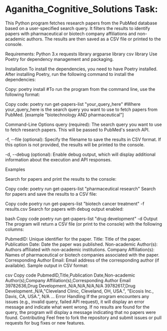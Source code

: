 # Aganitha_Cognitive_Solutions Task:
This Python program fetches research papers from the PubMed database based on a user-specified search query. It filters the results to identify papers with pharmaceutical or biotech company affiliations and non-academic authors. The results are then saved as a CSV file or printed to the console.

Requirements:
Python 3.x
requests library
argparse library
csv library
Use Poetry for dependency management and packaging.

Installation
To install the dependencies, you need to have Poetry installed. After installing Poetry, run the following command to install the dependencies:


Copy: 
poetry install #To run the program from the command line, use the following format:

Copy code: 
poetry run get-papers-list "your_query_here" 
#Where your_query_here is the search query you want to use to fetch papers from PubMed. [example "biotechnology AND pharmaceutical"]

Command-Line Options
query (required): The search query you want to use to fetch research papers. This will be passed to PubMed's search API.

-f, --file (optional): Specify the filename to save the results in CSV format. If this option is not provided, the results will be printed to the console.

-d, --debug (optional): Enable debug output, which will display additional information about the execution and API responses.

Examples

Search for papers and print the results to the console:


Copy code:
poetry run get-papers-list "pharmaceutical research"
Search for papers and save the results to a CSV file:


Copy code
poetry run get-papers-list "biotech cancer treatment" -f results.csv
Search for papers with debug output enabled:

bash
Copy code
poetry run get-papers-list "drug development" -d
Output
The program will return a CSV file (or print to the console) with the following columns:

PubmedID: Unique identifier for the paper.
Title: Title of the paper.
Publication Date: Date the paper was published.
Non-academic Author(s): Authors affiliated with non-academic institutions.
Company Affiliation(s): Names of pharmaceutical or biotech companies associated with the paper.
Corresponding Author Email: Email address of the corresponding author (if available).
Sample output in CSV format:

csv
Copy code
PubmedID,Title,Publication Date,Non-academic Author(s),Company Affiliation(s),Corresponding Author Email
39782636,Drug Development.,N/A,N/A,N/A,N/A
39782617,Drug Development.,N/A,"Cleveland Clinic, Cleveland, OH, USA.", "Eicosis Inc., Davis, CA, USA.", N/A
...
Error Handling
If the program encounters any issues (e.g., invalid query, failed API request), it will display an error message and indicate what went wrong.
If no results are found for the query, the program will display a message indicating that no papers were found.
Contributing
Feel free to fork the repository and submit issues or pull requests for bug fixes or new features.

